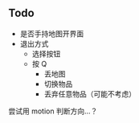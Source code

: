 ## Todo
- 是否手持地图开界面
- 退出方式
  - 选择按钮
  - 按 Q
    - 丢地图
    - 切换物品
    - 丢弃任意物品（可能不考虑）

尝试用 motion 判断方向…？